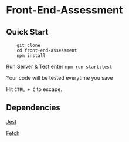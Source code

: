 # Front-End-Assessment

## Quick Start

```
    git clone
    cd front-end-assessment
    npm install
```

Run Server & Test enter `npm run start:test`

Your code will be tested everytime you save

Hit `CTRL + C` to escape.

## Dependencies

[Jest](https://jestjs.io/)

[Fetch](https://github.com/github/fetch)
